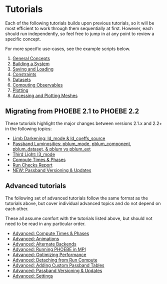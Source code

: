 # Tutorials

Each of the following tutorials builds upon previous tutorials, so it will be most efficient to work through them sequentially at first. However, each should run independently, so feel free to jump in at any point to review a specific concept.

For more specific use-cases, see the example scripts below.

1. [General Concepts](tutorials/general_concepts.ipynb)
2. [Building a System](tutorials/building_a_system.ipynb)
3. [Saving and Loading](tutorials/saving_and_loading.ipynb)
4. [Constraints](tutorials/constraints.ipynb)
5. [Datasets](tutorials/datasets.ipynb)
6. [Computing Observables](tutorials/compute.ipynb)
7. [Plotting](tutorials/plotting.ipynb)
8. [Accessing and Plotting Meshes](tutorials/meshes.ipynb)

## Migrating from PHOEBE 2.1 to PHOEBE 2.2

These tutorials highlight the major changes between versions 2.1.x and 2.2+ in the following topics:

* [Limb Darkening: ld_mode & ld_coeffs_source](tutorials/21_22_ld_mode.ipynb)
* [Passband Luminosities: pblum_mode, pblum_component, pblum_dataset, & pblum vs pblum_ext](tutorials/21_22_pblum_mode.ipynb)
* [Third Light: l3_mode](tutorials/21_22_l3_mode.ipynb)
* [Compute Times & Phases](tutorials/21_22_compute_times_phases.ipynb)
* [Run Checks Report](tutorials/21_22_run_checks_report.ipynb)
* [NEW: Passband Versioning & Updates](tutorials/passband_updates.ipynb)


## Advanced tutorials

The following set of advanced tutorials follow the same format as the tutorials above, but cover individual advanced topics and do not depend on each other.

These all assume comfort with the tutorials listed above, but should not need to be read in any particular order.

* [Advanced: Compute Times & Phases](tutorials/compute_times_phases.ipynb)
* [Advanced: Animations](tutorials/animations.ipynb)
* [Advanced: Alternate Backends](tutorials/alternate_backends.ipynb)
* [Advanced: Running PHOEBE in MPI](tutorials/mpi.ipynb)
* [Advanced: Optimizing Performance](tutorials/optimizing.ipynb)
* [Advanced: Detaching from Run Compute](tutorials/detach.ipynb)
* [Advanced: Adding Custom Passband Tables](tutorials/passbands.ipynb)
* [Advanced: Passband Versioning & Updates](tutorials/passband_updates.ipynb)
* [Advanced: Settings](tutorials/settings.ipynb)
